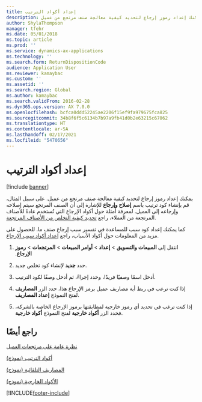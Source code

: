 ```yaml
---
title: إعداد أكواد الترتيب
description: يمكنك إعداد رموز إرجاع لتحديد كيفية معالجة صنف مرتجع من عميل.
author: ShylaThompson
manager: tfehr
ms.date: 05/01/2018
ms.topic: article
ms.prod: ''
ms.service: dynamics-ax-applications
ms.technology: ''
ms.search.form: ReturnDispositionCode
audience: Application User
ms.reviewer: kamaybac
ms.custom: ''
ms.assetid: ''
ms.search.region: Global
ms.author: kamaybac
ms.search.validFrom: 2016-02-28
ms.dyn365.ops.version: AX 7.0.0
ms.openlocfilehash: bcfca0ddd52245ae2206f15ef9fa979675fca825
ms.sourcegitcommit: 34b8f6f5c6134b7b97a9fb41d0b2e63215c67062
ms.translationtype: HT
ms.contentlocale: ar-SA
ms.lasthandoff: 02/17/2021
ms.locfileid: "5470656"
---
```

# <a name="set-up-disposition-codes"></a>إعداد أكواد الترتيب 

[!include [banner](../includes/banner.md)]


يمكنك إعداد رموز إرجاع لتحديد كيفية معالجة صنف مرتجع من عميل. على سبيل المثال، قم بإنشاء كود ترتيب باسم **إصلاح وإرجاع** للإشارة إلى أن الصنف المرتجع سيتم إصلاحه وإرجاعه إلى العميل. لمعرفة أمثلة حول أكواد الإرجاع التي تُستخدم عادةً للأصناف المرتجعة من العملاء، راجع [‏‫تحديد كيفية التخلص من الأصناف المرتجعة‬](specify-how-to-dispose-of-returned-items.md).

كما يمكنك إعداد كود سبب للمساعدة في تفسير سبب إرجاع صنف ما. للحصول على مزيد من المعلومات حول أكواد الأسباب، راجع [إعداد أكواد سبب الإرجاع](set-up-return-reason-code.md).

1.  انتقل إلى **‏‫المبيعات والتسويق‬** \> **إعداد** \> **‏‫‏‫أوامر المبيعات**‬ \> **المرتجعات** \> **رموز الإرجاع**.

2.  حدد **جديد** لإنشاء كود تخلص جديد.

3.  أدخل اسمًا وصفيًا فريدًا، وحدد إجراءً، ثم أدخل وصفًا لكود الترتيب.

4.  إذا كنت ترغب في ربط أية مصاريف عميل برمز الإرجاع هذا، حدد الزر **المصاريف** لفتح النموذج **إعداد المصاريف**.

5.  إذا كنت ترغب في تحديد أي رموز خارجية لمطابقتها برموز الإرجاع الخاصة بالشركة، فحدد الزر **أكواد خارجية** لفتح النموذج **أكواد خارجية**.

## <a name="see-also"></a>راجع أيضًا

[نظرة عامة على مرتجعات العميل](disposition-and-return-reason-codes.md)

[أكواد الترتيب (نموذج)](https://technet.microsoft.com/library/hh597113\(v=ax.60\))

[المصاريف التلقائية (نموذج)](https://technet.microsoft.com/library/aa582856\(v=ax.60\))

[الأكواد الخارجية (نموذج)](https://technet.microsoft.com/library/aa583814\(v=ax.60\))

  




[!INCLUDE[footer-include](../../includes/footer-banner.md)]